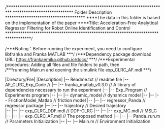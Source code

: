 /**************************************************************************
****************************  Folder Description *************************************
****The data in this folder is based on the implementation of the paper
****Title: Acceleration-Free Analytical Regressor Filtering for Robot Online Identification and Control
***********************************************************************************/

/***Noting：Before running the experiment, you need to configure libfranka and Franka MATLAB ***/
/***Dependency package download URL: https://frankaemika.github.io/docs/  ***/
/***Experimental procedures: Adding all files and file folders to path, then  
/***running Main.m and opening the simulink file exp_CLRC_AF.mdl ***/


|Directory/File|              	|Description|
|-- Readme.txt		// readme file
|-- AF_CLRC_Exp_Code		// 
|-- |-- franka_matlab_v0.3.0   //  A library of dependencies necessary to run the experiment
|-- |-- Exp_Program                      //  Experiments program
|-- |-- |-- dynamic_model          //  dynamics model
|-- |-- |-- FrictionModel_Matlab    // friction model
|-- |-- |-- regressor_Panda    // regressor package
|-- |-- |-- trajectory         // Desired trajectory      
|-- |-- |-- exp_CLRC_DDF.mdl  // DDF-CLRC
|-- |-- |-- exp_MC.mdl        // MSLC
|-- |-- |-- exp_CLRC_AF.mdl  // The proposed method
|-- |-- |-- Panda_run.m      // Parameters Initialization 
|-- |-- |-- Main.m           // Environment Initialization


